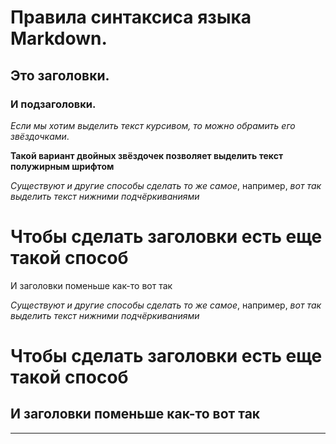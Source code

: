 # Правила синтаксиса языка Markdown.

## Это заголовки.

### И подзаголовки.

*Если мы хотим выделить текст курсивом, то можно обрамить его звёздочками*.

**Такой вариант двойных звёздочек позволяет выделить текст полужирным шрифтом**

_Существуют и другие способы сделать то же самое_,
например, _вот так выделить текст нижними подчёркиваниями_

Чтобы сделать заголовки есть еще такой способ
=============================================

И заголовки поменьше как-то вот так

_Существуют и другие способы сделать то же самое_,
например, _вот так выделить текст нижними подчёркиваниями_

Чтобы сделать заголовки есть еще такой способ
=============================================

И заголовки поменьше как-то вот так
-----------------------------------
-----------------------------------



